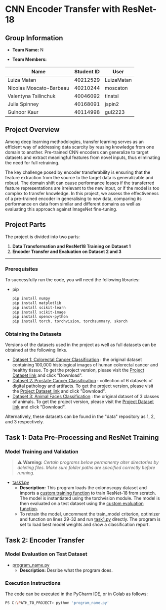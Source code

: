 
# CNN Encoder Transfer with ResNet-18 

## Group Information
- **Team Name:** N


- **Team Members:**
  
 |   Name |   Student ID    |  User    |
 |---|---|---|
| Luiza Matan | 40212529 | LuizaMatan |
| Nicolas Moscato-Barbeau | 40210244 | moscaton |
| Valentyna Tsilinchuk| 40046092 | tinatsl |
| Julia Spinney| 40168091 | jspin2 |
| Gulnoor Kaur| 40114998 | gul2223 |

## Project Overview
Among deep learning methodologies, transfer learning serves as an efficient way of addressing data scarcity by reusing knowledge from one domain to another. Pre-trained CNN encoders can generalize to target datasets and extract meaningful features from novel inputs, thus eliminating the need for full retraining. 

The key challenge posed by encoder transferability is ensuring that the feature extraction from the source to the target data is generalizable and robust. The domain shift can cause performance losses if the transferred feature representations are irrelevant to the new input, or if the model is too complex to transfer knowledge.  In this project, we assess the effectiveness of a pre-trained encoder in generalising to new data, comparing its performance on data from similar and different domains as well as evaluating this approach against ImageNet fine-tuning. 

## Project Parts
The project is divided into two parts:
1. **Data Transformation and ResNet18 Training on Dataset 1**
2. **Encoder Transfer and Evaluation on Dataset 2 and 3**


---

### Prerequisites

To successfully run the code, you will need the following libraries:

* pip
  ```sh
  pip install numpy
  pip install matplotlib
  pip install scikit-learn
  pip install scikit-image
  pip install opencv-python
  pip install torch, torchvision, torchsummary, skorch
  ```

### Obtaining the Datasets

Versions of the datasets used in the project as well as full datasets can be obtained at the following links.

 * [Dataset 1: Colorectal Cancer Classification](https://zenodo.org/records/1214456) : the original dataset containing 100,000 histological images of human colorectal cancer and healthy tissue. To get the project version, please visit the [Project Dataset link](https://onedrive.live.com/?authkey=%21ADmb8ZdEzwFMZoo&id=FB338EA7CF297329%21405133&cid=FB338EA7CF297329&parId=root&parQt=sharedby&o=OneUp) and click "Download". 
 * [Dataset 2: Prostate Cancer Classification](https://zenodo.org/records/4789576) : collection of 6 datasets of digital pathology and artifacts. To get the project version, please visit the [Project Dataset link](https://onedrive.live.com/?authkey=%21APy4wecXgMnQ7Kw&id=FB338EA7CF297329%21405132&cid=FB338EA7CF297329&parId=root&parQt=sharedby&o=OneUp) and click "Download". 
 * [Dataset 3: Animal Faces Classification](https://www.kaggle.com/datasets/andrewmvd/animal-faces) : the original dataset of 3 classes of animals. To get the project version, please visit the [Project Dataset link](https://onedrive.live.com/?authkey=%21AKqEWb1GDjWPbG0&id=FB338EA7CF297329%21405131&cid=FB338EA7CF297329&parId=root&parQt=sharedby&o=OneUp) and click "Download".

Alternatively, these datasets can be found in the "data" repository as 1, 2, and 3 respectively. 

## Task 1: Data Pre-Processing and ResNet Training

### Model Training and Validation

> ⚠️ **Warning:** *Certain programs below permanenty alter directories by deleting files.
> Make sure folder paths are specified correctly before running.*

* [task1.py](task1/task1.py)
  * **Description:** This program loads the colonoscopy dataset and imports a [custom training function](task1/model_train.py) to train ResNet-18 from scratch. The model is instantiated using the torchvision module. The model is then evaluated on a test dataset using the [custom evaluation function](task1/model_eval.py). 
  * To retrain the model, uncomment the train_model criterion, optimizer and function on lines 29-32 and run [task1.py](task1/task1.py) directly. The program is set to load best model weights and show a classification report. 

## Task 2: Encoder Transfer 

### Model Evaluation on Test Dataset 

* [program_name.py](#)
  * **Description:** Desribe what the program does.
 
### Execution Instructions

The code can be executed in the PyCharm IDE, or in Colab as follows:

```sh
PS C:\PATH_TO_PROJECT> python 'program_name.py'
```

